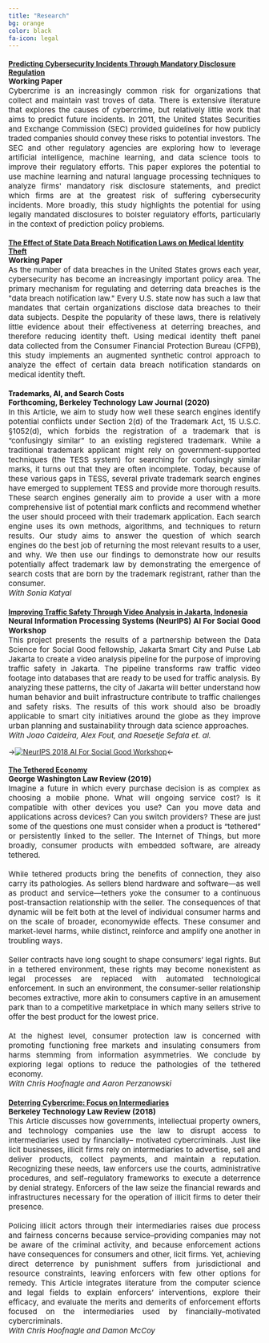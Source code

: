 ```yaml
---
title: "Research"
bg: orange
color: black
fa-icon: legal
---
```


<h4 style="text-align: left; color:black; margin-bottom:0px"><a href = "https://papers.ssrn.com/sol3/papers.cfm?abstract_id=3700243">Predicting Cybersecurity Incidents Through Mandatory Disclosure Regulation</a></h4>
<p align = "justify" style = "margin-top: 0px; font-size:15px"><b>Working Paper</b>
	<br>
      Cybercrime is an increasingly common risk for organizations that collect and maintain vast troves of data. There is extensive literature that explores the causes of cybercrime, but relatively little work that aims to predict future incidents. In 2011, the United States Securities and Exchange Commission (SEC)  provided guidelines for how publicly traded companies should convey these risks to potential investors. The SEC and other regulatory agencies are exploring how to leverage artificial intelligence, machine learning, and data science tools to improve their regulatory efforts. This paper explores the potential to use machine learning and natural language processing techniques to analyze firms' mandatory risk disclosure statements, and predict which firms are at the greatest risk of suffering cybersecurity incidents. More broadly, this study highlights the potential for using legally mandated disclosures to bolster regulatory efforts, particularly in the context of prediction policy problems.   
	</p>

<h4 style="text-align: left; color:black; margin-bottom:0px"><a href = "https://papers.ssrn.com/sol3/papers.cfm?abstract_id=3700248">The Effect of State Data Breach Notification Laws on Medical Identity Theft</a></h4>
<p align = "justify" style = "margin-top: 0px; font-size:15px"><b>Working Paper</b>
	<br>
    As the number of data breaches in the United States grows each year, cybersecurity has become an increasingly important policy area. The primary mechanism for regulating and deterring data breaches is the "data breach notification law." Every U.S. state now has such a law that mandates that certain organizations disclose data breaches to their data subjects. Despite the popularity of these laws, there is relatively little evidence about their effectiveness at deterring breaches, and therefore reducing identity theft. Using medical identity theft panel data collected from the Consumer Financial Protection Bureau (CFPB), this study implements an augmented synthetic control approach to analyze the effect of certain data breach notification standards on medical identity theft. 
	</p>

<h4 style="text-align: left; color:black; margin-bottom:0px">Trademarks, AI, and Search Costs</h4>
<p align = "justify" style = "margin-top: 0px; font-size:15px"><b>Forthcoming, Berkeley Technology Law Journal (2020)</b>
	<br>
	In this Article, we aim to study how well these search engines identify potential conflicts under Section 2(d) of the Trademark Act, 15 U.S.C. §1052(d),  which forbids the registration of a trademark that is “confusingly similar” to an existing registered trademark. While a traditional trademark applicant might rely on government-supported techniques (the TESS system) for searching for confusingly similar marks, it turns out that they are often incomplete. Today, because of these various gaps in TESS, several private trademark search engines have emerged to supplement TESS and provide more thorough results. These search engines generally aim to provide a user with a more comprehensive list of potential mark conflicts and recommend whether the user should proceed with their trademark application. Each search engine uses its own methods, algorithms, and techniques to return results. Our study aims to answer the question of which search engines do the best job of returning the most relevant results to a user, and why. We then use our findings to demonstrate how our results potentially affect trademark law by demonstrating the emergence of search costs that are born by the trademark registrant, rather than the consumer.
	<br>
	<i>With Sonia Katyal</i></p>

<h4 style="text-align: left; color:blue; margin-bottom:0px"><a href = "https://arxiv.org/abs/1812.01106">Improving Traffic Safety Through Video Analysis in Jakarta, Indonesia</a></h4>
<p align = "justify" style = "margin-top: 0px; font-size:15px"><b>Neural Information Processing Systems (NeurIPS) AI For Social Good Workshop</b>
	<br>
	This project presents the results of a partnership between the Data Science for Social Good fellowship, Jakarta Smart City and Pulse Lab Jakarta to create a video analysis pipeline for the purpose of improving traffic safety in Jakarta. The pipeline transforms raw traffic video footage into databases that are ready to be used for traffic analysis. By analyzing these patterns, the city of Jakarta will better understand how human behavior and built infrastructure contribute to traffic challenges and safety risks. The results of this work should also be broadly applicable to smart city initiatives around the globe as they improve urban planning and sustainability through data science approaches.
	<br>
	<i> With Joao Caldeira, Alex Fout, and Raesetje Sefala et. al.</i></p>

->[![NeurIPS 2018 AI For Social Good Workshop](http://img.youtube.com/vi/QiUb2Oy79Rg/0.jpg)](http://www.youtube.com/watch?v=QiUb2Oy79Rg "NeurIPS 2018 AI For Social Good Workshop")<-

<h4 style="text-align: left; color:blue; margin-bottom:0px"><a href = "https://www.gwlr.org/wp-content/uploads/2019/10/87-Geo.-Wash.-L.-Rev.-783.pdf">The Tethered Economy</a></h4>
<p align = "justify" style = "margin-top: 0px; font-size:15px"><b>George Washington Law Review (2019)</b>
	<br>
	Imagine a future in which every purchase decision is as complex as
	choosing a mobile phone. What will ongoing service cost? Is it compatible
	with other devices you use? Can you move data and applications across devices? Can you switch providers? These are just some of the questions one
	must consider when a product is “tethered” or persistently linked to the seller.
	The Internet of Things, but more broadly, consumer products with embedded
	software, are already tethered.
	<br>
	<br>
	While tethered products bring the benefits of connection, they also carry
	its pathologies. As sellers blend hardware and software—as well as product
	and service—tethers yoke the consumer to a continuous post-transaction relationship with the seller. The consequences of that dynamic will be felt both at
	the level of individual consumer harms and on the scale of broader, economywide effects. These consumer and market-level harms, while distinct, reinforce
	and amplify one another in troubling ways.
	<br>
	<br>
	Seller contracts have long sought to shape consumers’ legal rights. But in
	a tethered environment, these rights may become nonexistent as legal
	processes are replaced with automated technological enforcement. In such an
	environment, the consumer-seller relationship becomes extractive, more akin
	to consumers captive in an amusement park than to a competitive marketplace
	in which many sellers strive to offer the best product for the lowest price.
	<br>
	<br>
	At the highest level, consumer protection law is concerned with promoting functioning free markets and insulating consumers from harms stemming
	from information asymmetries. We conclude by exploring legal options to reduce the pathologies of the tethered economy.
	<br>
	<i>With Chris Hoofnagle and Aaron Perzanowski</i></p>



<h4 style="text-align: left; color:blue; margin-bottom:0px"><a href = "https://btlj.org/data/articles2017/vol32/32_3/Hoofnagle_web.pdf">Deterring Cybercrime: Focus on Intermediaries</a></h4>
<p align = "justify" style = "margin-top: 0px; font-size:15px"><b>Berkeley Technology Law Review (2018)</b>
	<br>
	This Article discusses how governments, intellectual property owners, and
	technology companies use the law to disrupt access to intermediaries used by financially–
	motivated cybercriminals. Just like licit businesses, illicit firms rely on intermediaries to
	advertise, sell and deliver products, collect payments, and maintain a reputation.
	Recognizing these needs, law enforcers use the courts, administrative procedures, and
	self–regulatory frameworks to execute a deterrence by denial strategy. Enforcers of the
	law seize the financial rewards and infrastructures necessary for the operation of illicit
	firms to deter their presence.
	<br>
	<br>
	Policing illicit actors through their intermediaries raises due process and fairness
	concerns because service–providing companies may not be aware of the criminal activity,
	and because enforcement actions have consequences for consumers and other, licit firms.
	Yet, achieving direct deterrence by punishment suffers from jurisdictional and resource
	constraints, leaving enforcers with few other options for remedy. This Article integrates
	literature from the computer science and legal fields to explain enforcers’ interventions,
	explore their efficacy, and evaluate the merits and demerits of enforcement efforts
	focused on the intermediaries used by financially–motivated cybercriminals. 
	<br>
	<i>With Chris Hoofnagle and Damon McCoy</i></p>